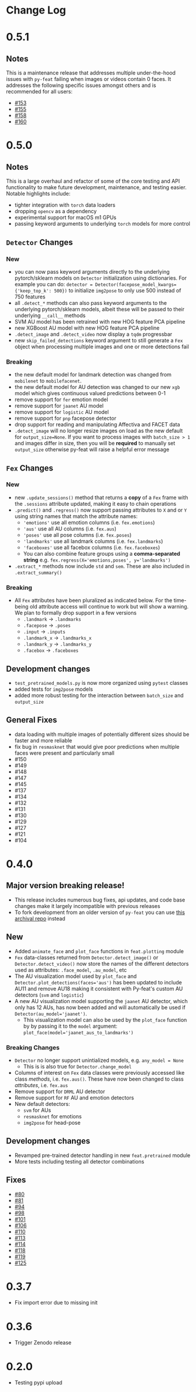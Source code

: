 # Change Log

# 0.5.1

## Notes

This is a maintenance release that addresses multiple under-the-hood issues with `py-feat` failing when images or videos contain 0 faces. It addresses the following specific issues amongst others and is recommended for all users:

- [#153](https://github.com/cosanlab/py-feat/issues/153)
- [#155](https://github.com/cosanlab/py-feat/issues/155)
- [#158](https://github.com/cosanlab/py-feat/issues/158)
- [#160](https://github.com/cosanlab/py-feat/issues/160)

# 0.5.0

## Notes

This is a large overhaul and refactor of some of the core testing and API functionality to make future development, maintenance, and testing easier. Notable highlights include:
- tighter integration with `torch` data loaders
- dropping `opencv` as a dependency
- experimental support for macOS m1 GPUs
- passing keyword arguments to underlying `torch` models for more control

## `Detector` Changes

### New
- you can now pass keyword arguments directly to the underlying pytorch/sklearn models on `Detector` initialization using dictionaries. For example you can do: `detector = Detector(facepose_model_kwargs={'keep_top_k': 500})` to initialize `img2pose` to only use 500 instead of 750 features
- all `.detect_*` methods can also pass keyword arguments to the underlying pytorch/sklearn models, albeit these will be passed to their underlying `__call__` methods
- SVM AU model has been retrained with new HOG feature PCA pipeline
- new XGBoost AU model with new HOG feature PCA pipeline
- `.detect_image` and `.detect_video` now display a `tqdm` progressbar
- new `skip_failed_detections` keyword argument to still generate a `Fex` object when processing multiple images and one or more detections fail

### Breaking
- the new default model for landmark detection was changed from `mobilenet` to `mobilefacenet`. 
- the new default model for AU detection was changed to our new `xgb` model which gives continuous valued predictions between 0-1
- remove support for `fer` emotion model
- remove support for `jaanet` AU model
- remove support for `logistic` AU model
- remove support for `pnp` facepose detector
- drop support for reading and manipulating Affectiva and FACET data
- `.detect_image` will no longer resize images on load as the new default for `output_size=None`. If you want to process images with `batch_size > 1` and images differ in size, then you will be **required** to manually set `output_size` otherwise py-feat will raise a helpful error message

## `Fex` Changes

### New
- new `.update_sessions()` method that returns a **copy** of a `Fex` frame with the `.sessions` attribute updated, making it easy to chain operations
- `.predict()` and `.regress()` now support passing attributes to `X` and or `Y` using string names that match the attribute names:
  - `'emotions'` use all emotion columns (i.e. `fex.emotions`)
  - `'aus'` use all AU columns (i.e. `fex.aus`)
  - `'poses'` use all pose columns (i.e. `fex.poses`)
  - `'landmarks'` use all landmark columns (i.e. `fex.landmarks`)
  - `'faceboxes'` use all facebox columns (i.e. `fex.faceboxes`)
  - You can also combine feature groups using a **comma-separated string** e.g. `fex.regress(X='emotions,poses', y='landmarks')`
- `.extract_*` methods now include `std` and `sem`. These are also included in `.extract_summary()`
  

### Breaking
- All `Fex` attributes have been pluralized as indicated below. For the time-being old attribute access will continue to work but will show a warning. We plan to formally drop support in a few versions
    - `.landmark` -> `.landmarks` 
    - `.facepose` -> `.poses`
    - `.input` -> `.inputs`
    - `.landmark_x` -> `.landmarks_x`
    - `.landmark_y` -> `.landmarks_y`
    - `.facebox` -> `.faceboxes`

## Development changes
- `test_pretrained_models.py` is now more organized using `pytest` classes
- added tests for `img2pose` models
- added more robust testing for the interaction between `batch_size` and `output_size`

## General Fixes
- data loading with multiple images of potentially different sizes should be faster and more reliable
- fix bug in `resmasknet` that would give poor predictions when multiple faces were present and particularly small
- #150
- #149
- #148
- #147
- #145
- #137
- #134
- #132
- #131
- #130
- #129
- #127
- #121
- #104

# 0.4.0

## Major version breaking release!
- This release includes numerous bug fixes, api updates, and code base changes make it largely incompatible with previous releases
- To fork development from an older version of `py-feat` you can use [this archival repo](https://github.com/cosanlab/py-feat-archive) instead

## New
- Added `animate_face` and `plot_face` functions in `feat.plotting` module
- `Fex` data-classes returned from `Detector.detect_image()` or `Detector.detect_video()` now store the names of the different detectors used as attributes: `.face_model`, `.au_model`, etc
- The AU visualization model used by `plot_face` and `Detector.plot_detections(faces='aus')` has been updated to include AU11 and remove AU18 making it consistent with Py-feat's custom AU detectors (`svm` and `logistic`)
- A new AU visualization model supporting the `jaanet` AU detector, which only has 12 AUs, has now been added and will automatically be used if `Detector(au_model='jaanet')`. 
    - This visualization model can also be used by the `plot_face` function by by passing it to the `model` argument: `plot_face(model='jaanet_aus_to_landmarks')`

### Breaking Changes
- `Detector` no longer support unintialized models, e.g. `any_model = None`
    - This is is also true for `Detector.change_model`
- Columns of interest on `Fex` data classes were previously accessed like class *methods*, i.e. `fex.aus()`. These have now been changed to class *attributes*, i.e. `fex.aus`
- Remove support for `DRML` AU detector
- Remove support for `RF` AU and emotion detectors
- New default detectors:
    - `svm` for AUs
    - `resmasknet` for emotions
    - `img2pose` for head-pose

## Development changes
- Revamped pre-trained detector handling in new `feat.pretrained` module
- More tests including testing all detector combinations

## Fixes
- [#80](https://github.com/cosanlab/py-feat/issues/80)
- [#81](https://github.com/cosanlab/py-feat/issues/81)
- [#94](https://github.com/cosanlab/py-feat/issues/94)
- [#98](https://github.com/cosanlab/py-feat/issues/98)
- [#101](https://github.com/cosanlab/py-feat/issues/101)
- [#106](https://github.com/cosanlab/py-feat/issues/106)
- [#110](https://github.com/cosanlab/py-feat/issues/110)
- [#113](https://github.com/cosanlab/py-feat/issues/113)
- [#114](https://github.com/cosanlab/py-feat/issues/114)
- [#118](https://github.com/cosanlab/py-feat/issues/118)
- [#119](https://github.com/cosanlab/py-feat/issues/119)
- [#125](https://github.com/cosanlab/py-feat/issues/125)


# 0.3.7
- Fix import error due to missing init

# 0.3.6
- Trigger Zenodo release

# 0.2.0
- Testing pypi upload